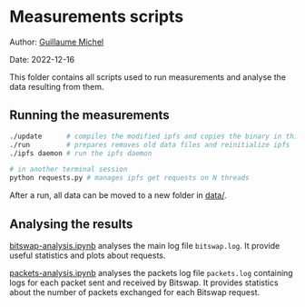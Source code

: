 # Measurements scripts

Author: [Guillaume Michel](https://github.com/guillaumemichel)

Date: 2022-12-16

This folder contains all scripts used to run measurements and analyse the data resulting from them.

## Running the measurements

```bash
./update      # compiles the modified ipfs and copies the binary in this folder
./run         # prepares removes old data files and reinitialize ipfs
./ipfs daemon # run the ipfs daemon

# in another terminal session
python requests.py # manages ipfs get requests on N threads
```

After a run, all data can be moved to a new folder in [data/](data).

## Analysing the results

[bitswap-analysis.ipynb](bitswap-analysis.ipynb) analyses the main log file `bitswap.log`. It provide useful statistics and plots about requests.

[packets-analysis.ipynb](packets-analysis.ipynb) analyses the packets log file `packets.log` containing logs for each packet sent and received by Bitswap. It provides statistics about the number of packets exchanged for each Bitswap request.